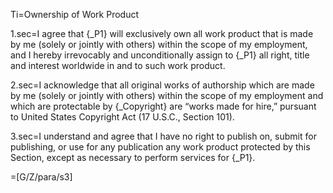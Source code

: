 Ti=Ownership of Work Product

1.sec=I agree that {_P1} will exclusively own all work product that is made by me (solely or jointly with others) within the scope of my employment, and I hereby irrevocably and unconditionally assign to {_P1} all right, title and interest worldwide in and to such work product.

2.sec=I acknowledge that all original works of authorship which are made by me (solely or jointly with others) within the scope of my employment and which are protectable by {_Copyright} are “works made for hire,” pursuant to United States Copyright Act (17 U.S.C., Section 101).

3.sec=I understand and agree that I have no right to publish on, submit for publishing, or use for any publication any work product protected by this Section, except as necessary to perform services for {_P1}.

=[G/Z/para/s3]
